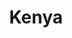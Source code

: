 ---
title: Kenya
crosslinks:
- autotldr
- place
- AskReddit
- nottheonion
- Metal
- transformers
- MatatuCulture
- CityPorn
- GrMD
- Physics
- ICT
- GreenLattice
- Africa
- AskHistorians
- glasgow
- television
- SoccerBetting
- Uganda
- AMAAggregator
- Lawfare
---